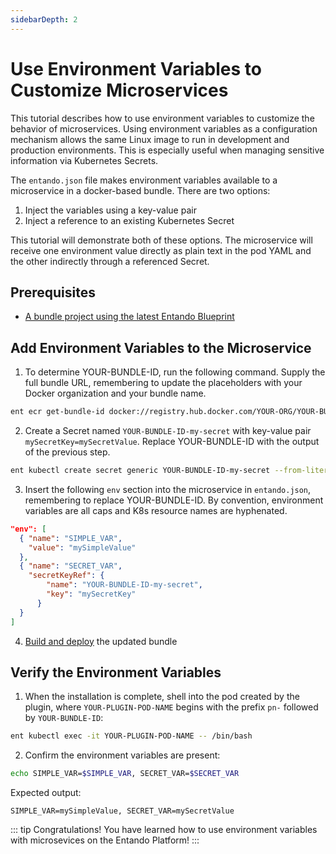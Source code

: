 ```yaml
---
sidebarDepth: 2
---
```


# Use Environment Variables to Customize Microservices

This tutorial describes how to use environment variables to customize the behavior of microservices. Using environment variables as a configuration mechanism allows the same Linux image to run in development and production environments. This is especially useful when managing sensitive information via Kubernetes Secrets.

The `entando.json` file makes environment variables available to a microservice in a docker-based bundle. There are two options:
1. Inject the variables using a key-value pair
2. Inject a reference to an existing Kubernetes Secret 

This tutorial will demonstrate both of these options. The microservice will receive one environment value directly as plain text in the pod YAML and the other indirectly through a referenced Secret.

## Prerequisites
* [A bundle project using the latest Entando Blueprint](../create/ms/generate-microservices-and-micro-frontends.md) 

## Add Environment Variables to the Microservice
1. To determine YOUR-BUNDLE-ID, run the following command. Supply the full bundle URL, remembering to update the placeholders with your Docker organization and your bundle name.
```sh
ent ecr get-bundle-id docker://registry.hub.docker.com/YOUR-ORG/YOUR-BUNDLE
```

2. Create a Secret named `YOUR-BUNDLE-ID-my-secret` with key-value pair `mySecretKey=mySecretValue`. Replace YOUR-BUNDLE-ID with the output of the previous step. 
```sh
ent kubectl create secret generic YOUR-BUNDLE-ID-my-secret --from-literal=mySecretKey=mySecretValue -n entando
```

3. Insert the following `env` section into the microservice in `entando.json`, remembering to replace YOUR-BUNDLE-ID. By convention, environment variables are all caps and K8s resource names are hyphenated.
```json
"env": [
  { "name": "SIMPLE_VAR",
    "value": "mySimpleValue" 
  },
  { "name": "SECRET_VAR",
    "secretKeyRef": {
        "name": "YOUR-BUNDLE-ID-my-secret", 
        "key": "mySecretKey"
      }
  }
]
```
4. [Build and deploy](../create/pb/publish-project-bundle.md) the updated bundle

## Verify the Environment Variables

1. When the installation is complete, shell into the pod created by the plugin, where `YOUR-PLUGIN-POD-NAME` begins with the prefix `pn-` followed by `YOUR-BUNDLE-ID`:
```sh
ent kubectl exec -it YOUR-PLUGIN-POD-NAME -- /bin/bash
```

2. Confirm the environment variables are present:
```sh
echo SIMPLE_VAR=$SIMPLE_VAR, SECRET_VAR=$SECRET_VAR
```
Expected output:
```text
SIMPLE_VAR=mySimpleValue, SECRET_VAR=mySecretValue
```

::: tip Congratulations!
You have learned how to use environment variables with microsevices on the Entando Platform!
:::


